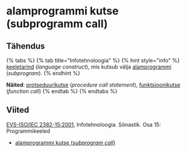 # alamprogrammi kutse \(subprogramm call\)

## Tähendus

{% tabs %}
{% tab title="Infotehnoloogia" %}
{% hint style="info" %}
[keeletarind](keeletarind-language-construct.md) \(_language construct_\), mis kutsub välja [alamprogrammi](alamprogramm-subprogram.md) \(_subprogram_\).
{% endhint %}

**Näited**: [protseduurikutse](protseduurikutse-procedure-call-statement.md) \(_procedure call statement_\), [funktsioonikutse](funktsioonikutse-function-call.md) \(_function call_\) 
{% endtab %}
{% endtabs %}

## Viited

[EVS-ISO/IEC 2382-15:2001](https://www.evs.ee/et/evs-iso-iec-2382-15-2001), Infotehnoloogia. Sõnastik. Osa 15: Programmikeeled

* [alamprogrammi kutse \(_subprogram call_\)](https://www.eki.ee/dict/its/index.cgi?Q=D3610800-6C03-1014-88DC-FC5F0DBED45A&F=GUID&C01=1&C02=0&C10=1)

